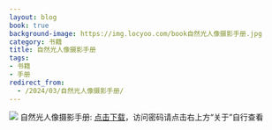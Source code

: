 ```yaml
---
layout: blog
book: true
background-image: https://img.locyoo.com/book自然光人像摄影手册.jpg
category: 书籍
title: 自然光人像摄影手册
tags:
- 书籍
- 手册
redirect_from:
  - /2024/03/自然光人像摄影手册/
---
```

![](https://img.locyoo.com/book自然光人像摄影手册.jpg)
自然光人像摄影手册: <a name = "ref1" href="https://url18.ctfile.com/f/50983618-1375543321-7063a3?p=3619">点击下载</a>，访问密码请点击右上方“关于”自行查看